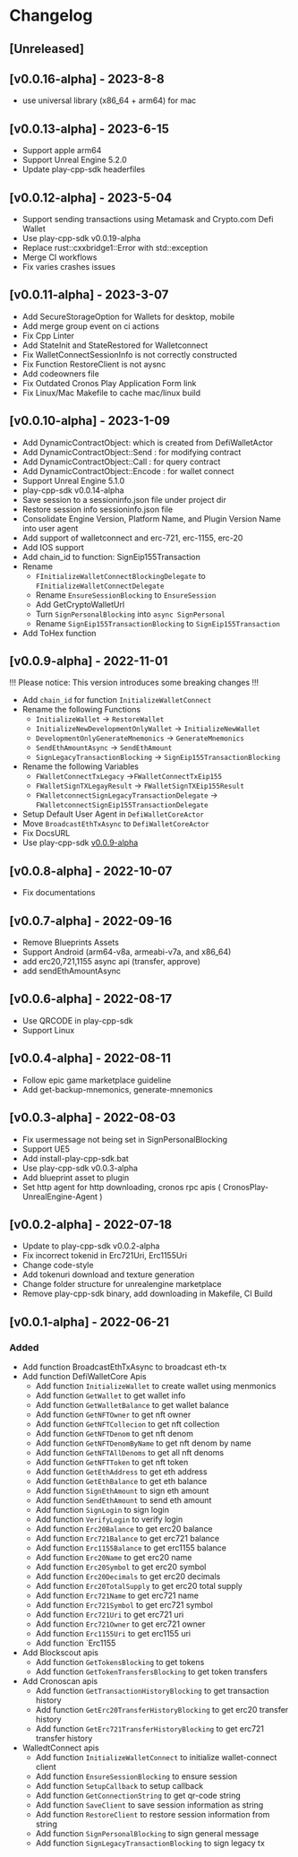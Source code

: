 # Changelog

## [Unreleased]

## [v0.0.16-alpha] - 2023-8-8
 - use universal library (x86_64 + arm64) for mac

## [v0.0.13-alpha] - 2023-6-15
- Support apple arm64
- Support Unreal Engine 5.2.0
- Update play-cpp-sdk headerfiles 

## [v0.0.12-alpha] - 2023-5-04
- Support sending transactions using Metamask and Crypto.com Defi Wallet
- Use play-cpp-sdk v0.0.19-alpha
- Replace rust::cxxbridge1::Error with std::exception
- Merge CI workflows
- Fix varies crashes issues

## [v0.0.11-alpha] - 2023-3-07
- Add SecureStorageOption for Wallets for desktop, mobile
- Add merge group event on ci actions
- Fix Cpp Linter
- Add StateInit and StateRestored for Walletconnect
- Fix WalletConnectSessionInfo is not correctly constructed
- Fix Function RestoreClient is not aysnc
- Add codeowners file
- Fix Outdated Cronos Play Application Form link
- Fix Linux/Mac Makefile to cache mac/linux build


## [v0.0.10-alpha] - 2023-1-09
- Add DynamicContractObject: which is created from DefiWalletActor
- Add DynamicContractObject::Send : for modifying contract
- Add DynamicContractObject::Call : for query contract
- Add DynamicContractObject::Encode : for wallet connect
- Support Unreal Engine 5.1.0
- play-cpp-sdk v0.0.14-alpha
- Save session to a sessioninfo.json file under project dir
- Restore session info sessioninfo.json file
- Consolidate Engine Version, Platform Name, and Plugin Version Name into user agent
- Add support of walletconnect and erc-721, erc-1155, erc-20
- Add IOS support
- Add chain_id to function: SignEip155Transaction
- Rename
  - `FInitializeWalletConnectBlockingDelegate` to `FInitializeWalletConnectDelegate`
  - Rename `EnsureSessionBlocking` to `EnsureSession`
  - Add GetCryptoWalletUrl
  - Turn `SignPersonalBlocking` into `async SignPersonal`
  - Rename `SignEip155TransactionBlocking` to `SignEip155Transaction`
- Add ToHex function


## [v0.0.9-alpha] - 2022-11-01
!!! Please notice: This version introduces some breaking changes !!!
- Add `chain_id` for function `InitializeWalletConnect`
- Rename the following Functions
  - `InitializeWallet` -> `RestoreWallet`
  - `InitializeNewDevelopmentOnlyWallet` -> `InitializeNewWallet`
  - `DevelopmentOnlyGenerateMnemonics` -> `GenerateMnemonics`
  - `SendEthAmountAsync` -> `SendEthAmount`
  - `SignLegacyTransactionBlocking` -> `SignEip155TransactionBlocking`
- Rename the following Variables
  - `FWalletConnectTxLegacy` ->`FWalletConnectTxEip155`
  - `FWalletSignTXLegayResult` -> `FWalletSignTXEip155Result`
  - `FWalletconnectSignLegacyTransactionDelegate` -> `FWalletconnectSignEip155TransactionDelegate`
- Setup Default User Agent in `DefiWalletCoreActor`
- Move `BroadcastEthTxAsync` to `DefiWalletCoreActor`
- Fix DocsURL
- Use play-cpp-sdk [v0.0.9-alpha](https://github.com/cronos-labs/play-cpp-sdk/releases/tag/v0.0.9-alpha)

## [v0.0.8-alpha] - 2022-10-07
- Fix documentations

## [v0.0.7-alpha] - 2022-09-16
- Remove Blueprints Assets
- Support Android (arm64-v8a, armeabi-v7a, and x86_64)
- add erc20,721,1155 async api (transfer, approve)
- add sendEthAmountAsync

## [v0.0.6-alpha] - 2022-08-17
- Use QRCODE in play-cpp-sdk
- Support Linux

## [v0.0.4-alpha] - 2022-08-11
- Follow epic game marketplace guideline
- Add get-backup-mnemonics, generate-mnemonics


## [v0.0.3-alpha] - 2022-08-03
- Fix usermessage not being set in SignPersonalBlocking
- Support UE5
- Add install-play-cpp-sdk.bat
- Use play-cpp-sdk v0.0.3-alpha
- Add blueprint asset to plugin
- Set http agent for http downloading, cronos rpc apis ( CronosPlay-UnrealEngine-Agent )

## [v0.0.2-alpha] - 2022-07-18
- Update to play-cpp-sdk v0.0.2-alpha
- Fix incorrect tokenid in Erc721Uri, Erc1155Uri
- Change code-style
- Add tokenuri download and texture generation
- Change folder structure for unrealengine marketplace
- Remove play-cpp-sdk binary, add downloading in Makefile, CI Build

## [v0.0.1-alpha] - 2022-06-21
### Added
- Add function BroadcastEthTxAsync to broadcast eth-tx
- Add function DefiWalletCore Apis
  - Add function `InitializeWallet` to create wallet using menmonics
  - Add function `GetWallet` to get wallet info
  - Add function `GetWalletBalance` to get wallet balance
  - Add function `GetNFTOwner` to get nft owner
  - Add function `GetNFTCollecion` to get nft collection
  - Add function `GetNFTDenom` to get nft denom
  - Add function `GetNFTDenomByName` to get nft denom by name
  - Add function `GetNFTAllDenoms` to get all nft denoms
  - Add function `GetNFTToken` to get nft token
  - Add function `GetEthAddress` to get eth address
  - Add function `GetEthBalance` to get eth balance
  - Add function `SignEthAmount` to sign eth amount
  - Add function `SendEthAmount` to send eth amount
  - Add function `SignLogin` to sign login
  - Add function `VerifyLogin` to verify login
  - Add function `Erc20Balance` to get erc20 balance
  - Add function `Erc721Balance` to get erc721 balance
  - Add function `Erc1155Balance` to get erc1155 balance
  - Add function `Erc20Name` to get erc20 name
  - Add function `Erc20Symbol` to get erc20 symbol
  - Add function `Erc20Decimals` to get erc20 decimals
  - Add function `Erc20TotalSupply` to get erc20 total supply
  - Add function `Erc721Name` to get erc721 name
  - Add function `Erc721Symbol` to get erc721 symbol
  - Add function `Erc721Uri` to get erc721 uri
  - Add function `Erc721Owner` to get erc721 owner
  - Add function `Erc1155Uri` to get erc1155 uri
  - Add function `Erc1155
- Add Blockscout apis
  - Add function `GetTokensBlocking` to get tokens
  - Add function `GetTokenTransfersBlocking` to get token transfers
- Add Cronoscan apis
  - Add function `GetTransactionHistoryBlocking` to get transaction history
  - Add function `GetErc20TransferHistoryBlocking` to get erc20 transfer history
  - Add function `GetErc721TransferHistoryBlocking` to get erc721 transfer history
- WalledtConnect apis
  - Add function `InitializeWalletConnect` to initialize wallet-connect client
  - Add function `EnsureSessionBlocking` to ensure session
  - Add function `SetupCallback` to setup callback
  - Add function `GetConnectionString` to get qr-code string
  - Add function `SaveClient` to save session information as string
  - Add function `RestoreClient` to restore session information from string
  - Add function `SignPersonalBlocking` to sign general message
  - Add function `SignLegacyTransactionBlocking` to sign legacy tx
